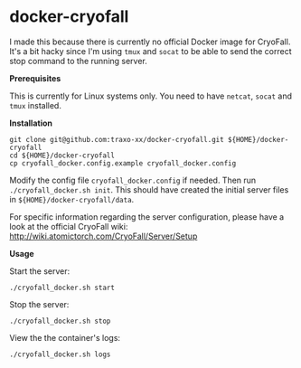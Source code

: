 docker-cryofall
===============

I made this because there is currently no official Docker image for CryoFall. It's a bit hacky since I'm using `tmux` and `socat` to be able to send the correct stop command to the running server.


**Prerequisites**

This is currently for Linux systems only.
You need to have `netcat`, `socat` and `tmux` installed.

**Installation**

```
git clone git@github.com:traxo-xx/docker-cryofall.git ${HOME}/docker-cryofall
cd ${HOME}/docker-cryofall
cp cryofall_docker.config.example cryofall_docker.config
```
Modify the config file `cryofall_docker.config` if needed. Then run `./cryofall_docker.sh init`. This should have created the initial server files in `${HOME}/docker-cryofall/data`. 

For specific information regarding the server configuration, please have a look at the official CryoFall wiki: http://wiki.atomictorch.com/CryoFall/Server/Setup


**Usage**

Start the server:

```
./cryofall_docker.sh start
```

Stop the server:

```
./cryofall_docker.sh stop
```
View the the container's logs:

```
./cryofall_docker.sh logs
```